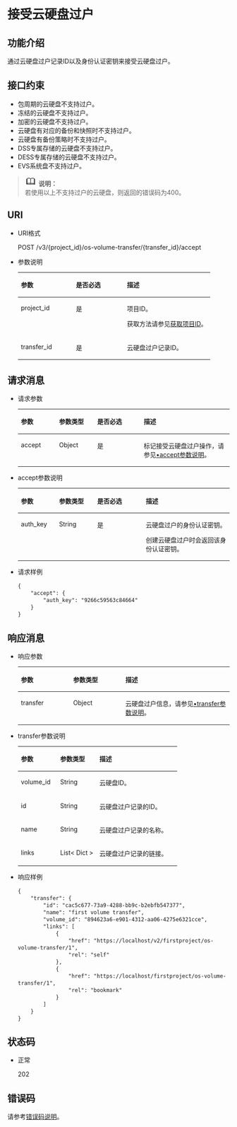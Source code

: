 # 接受云硬盘过户<a name="evs_04_3070"></a>

## 功能介绍<a name="zh-cn_topic_0092901819_section44805042171914"></a>

通过云硬盘过户记录ID以及身份认证密钥来接受云硬盘过户。

## 接口约束<a name="zh-cn_topic_0092901819_section47607821172029"></a>

-   包周期的云硬盘不支持过户。
-   冻结的云硬盘不支持过户。
-   加密的云硬盘不支持过户。
-   云硬盘有对应的备份和快照时不支持过户。
-   云硬盘有备份策略时不支持过户。
-   DSS专属存储的云硬盘不支持过户。
-   DESS专属存储的云硬盘不支持过户。
-   EVS系统盘不支持过户。

>![](public_sys-resources/icon-note.gif) **说明：**   
>若使用以上不支持过户的云硬盘，则返回的错误码为400。  

## URI<a name="section161231357162018"></a>

-   URI格式

    POST /v3/\{project\_id\}/os-volume-transfer/\{transfer\_id\}/accept

-   参数说明

    <a name="table12588112032114"></a>
    <table><thead align="left"><tr id="row758802092117"><th class="cellrowborder" valign="top" width="28.57%" id="mcps1.1.4.1.1"><p id="p4588132015212"><a name="p4588132015212"></a><a name="p4588132015212"></a>参数</p>
    </th>
    <th class="cellrowborder" valign="top" width="26.529999999999998%" id="mcps1.1.4.1.2"><p id="p1758842014216"><a name="p1758842014216"></a><a name="p1758842014216"></a>是否必选</p>
    </th>
    <th class="cellrowborder" valign="top" width="44.9%" id="mcps1.1.4.1.3"><p id="p195886205215"><a name="p195886205215"></a><a name="p195886205215"></a>描述</p>
    </th>
    </tr>
    </thead>
    <tbody><tr id="row15881220162114"><td class="cellrowborder" valign="top" width="28.57%" headers="mcps1.1.4.1.1 "><p id="p858818206218"><a name="p858818206218"></a><a name="p858818206218"></a>project_id</p>
    </td>
    <td class="cellrowborder" valign="top" width="26.529999999999998%" headers="mcps1.1.4.1.2 "><p id="p10589120102111"><a name="p10589120102111"></a><a name="p10589120102111"></a>是</p>
    </td>
    <td class="cellrowborder" valign="top" width="44.9%" headers="mcps1.1.4.1.3 "><p id="p75891120182115"><a name="p75891120182115"></a><a name="p75891120182115"></a>项目ID。</p>
    <p id="p458952013210"><a name="p458952013210"></a><a name="p458952013210"></a>获取方法请参见<a href="获取项目ID.md">获取项目ID</a>。</p>
    </td>
    </tr>
    <tr id="row358911208217"><td class="cellrowborder" valign="top" width="28.57%" headers="mcps1.1.4.1.1 "><p id="p658914208211"><a name="p658914208211"></a><a name="p658914208211"></a>transfer_id</p>
    </td>
    <td class="cellrowborder" valign="top" width="26.529999999999998%" headers="mcps1.1.4.1.2 "><p id="p195891320132117"><a name="p195891320132117"></a><a name="p195891320132117"></a>是</p>
    </td>
    <td class="cellrowborder" valign="top" width="44.9%" headers="mcps1.1.4.1.3 "><p id="p358942015212"><a name="p358942015212"></a><a name="p358942015212"></a>云硬盘过户记录ID。</p>
    </td>
    </tr>
    </tbody>
    </table>


## 请求消息<a name="zh-cn_topic_0092901819_section3832507172056"></a>

-   请求参数

    <a name="evs_04_2107_zh-cn_topic_0093348348_table42671863"></a>
    <table><thead align="left"><tr id="evs_04_2107_zh-cn_topic_0093348348_row12592542"><th class="cellrowborder" valign="top" width="18%" id="mcps1.1.5.1.1"><p id="evs_04_2107_zh-cn_topic_0093348348_p13362997"><a name="evs_04_2107_zh-cn_topic_0093348348_p13362997"></a><a name="evs_04_2107_zh-cn_topic_0093348348_p13362997"></a>参数</p>
    </th>
    <th class="cellrowborder" valign="top" width="18%" id="mcps1.1.5.1.2"><p id="evs_04_2107_zh-cn_topic_0093348348_p8661001"><a name="evs_04_2107_zh-cn_topic_0093348348_p8661001"></a><a name="evs_04_2107_zh-cn_topic_0093348348_p8661001"></a>参数类型</p>
    </th>
    <th class="cellrowborder" valign="top" width="22%" id="mcps1.1.5.1.3"><p id="evs_04_2107_zh-cn_topic_0093348348_p30452481"><a name="evs_04_2107_zh-cn_topic_0093348348_p30452481"></a><a name="evs_04_2107_zh-cn_topic_0093348348_p30452481"></a>是否必选</p>
    </th>
    <th class="cellrowborder" valign="top" width="42%" id="mcps1.1.5.1.4"><p id="evs_04_2107_zh-cn_topic_0093348348_p50731910"><a name="evs_04_2107_zh-cn_topic_0093348348_p50731910"></a><a name="evs_04_2107_zh-cn_topic_0093348348_p50731910"></a>描述</p>
    </th>
    </tr>
    </thead>
    <tbody><tr id="evs_04_2107_zh-cn_topic_0093348348_row5187493615377"><td class="cellrowborder" valign="top" width="18%" headers="mcps1.1.5.1.1 "><p id="evs_04_2107_zh-cn_topic_0093348348_p4112025815377"><a name="evs_04_2107_zh-cn_topic_0093348348_p4112025815377"></a><a name="evs_04_2107_zh-cn_topic_0093348348_p4112025815377"></a>accept</p>
    </td>
    <td class="cellrowborder" valign="top" width="18%" headers="mcps1.1.5.1.2 "><p id="evs_04_2107_zh-cn_topic_0093348348_p4240658415377"><a name="evs_04_2107_zh-cn_topic_0093348348_p4240658415377"></a><a name="evs_04_2107_zh-cn_topic_0093348348_p4240658415377"></a>Object</p>
    </td>
    <td class="cellrowborder" valign="top" width="22%" headers="mcps1.1.5.1.3 "><p id="evs_04_2107_zh-cn_topic_0093348348_p1238131615377"><a name="evs_04_2107_zh-cn_topic_0093348348_p1238131615377"></a><a name="evs_04_2107_zh-cn_topic_0093348348_p1238131615377"></a>是</p>
    </td>
    <td class="cellrowborder" valign="top" width="42%" headers="mcps1.1.5.1.4 "><p id="evs_04_2107_zh-cn_topic_0093348348_p6336250715377"><a name="evs_04_2107_zh-cn_topic_0093348348_p6336250715377"></a><a name="evs_04_2107_zh-cn_topic_0093348348_p6336250715377"></a>标记接受云硬盘过户操作，请参见<a href="#evs_04_2107_li55316081111336">•accept参数说明</a>。</p>
    </td>
    </tr>
    </tbody>
    </table>


-   <a name="evs_04_2107_li55316081111336"></a>accept参数说明

    <a name="evs_04_2107_zh-cn_topic_0092887872_table881415614117"></a>
    <table><thead align="left"><tr id="evs_04_2107_zh-cn_topic_0092887872_row168152061012"><th class="cellrowborder" valign="top" width="18%" id="mcps1.1.5.1.1"><p id="evs_04_2107_zh-cn_topic_0092887872_p17815961816"><a name="evs_04_2107_zh-cn_topic_0092887872_p17815961816"></a><a name="evs_04_2107_zh-cn_topic_0092887872_p17815961816"></a>参数</p>
    </th>
    <th class="cellrowborder" valign="top" width="18%" id="mcps1.1.5.1.2"><p id="evs_04_2107_zh-cn_topic_0092887872_p9815116514"><a name="evs_04_2107_zh-cn_topic_0092887872_p9815116514"></a><a name="evs_04_2107_zh-cn_topic_0092887872_p9815116514"></a>参数类型</p>
    </th>
    <th class="cellrowborder" valign="top" width="23%" id="mcps1.1.5.1.3"><p id="evs_04_2107_zh-cn_topic_0092887872_p11815176017"><a name="evs_04_2107_zh-cn_topic_0092887872_p11815176017"></a><a name="evs_04_2107_zh-cn_topic_0092887872_p11815176017"></a>是否必选</p>
    </th>
    <th class="cellrowborder" valign="top" width="41%" id="mcps1.1.5.1.4"><p id="evs_04_2107_zh-cn_topic_0092887872_p881596417"><a name="evs_04_2107_zh-cn_topic_0092887872_p881596417"></a><a name="evs_04_2107_zh-cn_topic_0092887872_p881596417"></a>描述</p>
    </th>
    </tr>
    </thead>
    <tbody><tr id="evs_04_2107_zh-cn_topic_0092887872_row6815269119"><td class="cellrowborder" valign="top" width="18%" headers="mcps1.1.5.1.1 "><p id="evs_04_2107_p64366674111553"><a name="evs_04_2107_p64366674111553"></a><a name="evs_04_2107_p64366674111553"></a>auth_key</p>
    </td>
    <td class="cellrowborder" valign="top" width="18%" headers="mcps1.1.5.1.2 "><p id="evs_04_2107_p46318102111553"><a name="evs_04_2107_p46318102111553"></a><a name="evs_04_2107_p46318102111553"></a>String</p>
    </td>
    <td class="cellrowborder" valign="top" width="23%" headers="mcps1.1.5.1.3 "><p id="evs_04_2107_p60778811111553"><a name="evs_04_2107_p60778811111553"></a><a name="evs_04_2107_p60778811111553"></a>是</p>
    </td>
    <td class="cellrowborder" valign="top" width="41%" headers="mcps1.1.5.1.4 "><p id="evs_04_2107_p24136681111553"><a name="evs_04_2107_p24136681111553"></a><a name="evs_04_2107_p24136681111553"></a>云硬盘过户的身份认证密钥。</p>
    <p id="evs_04_2107_p1338232914415"><a name="evs_04_2107_p1338232914415"></a><a name="evs_04_2107_p1338232914415"></a>创建云硬盘过户时会返回该身份认证密钥。</p>
    </td>
    </tr>
    </tbody>
    </table>

-   请求样例

    ```
    {
        "accept": {
            "auth_key": "9266c59563c84664"
        }
    }
    ```


## 响应消息<a name="section10834135717381"></a>

-   响应参数

    <a name="evs_04_2107_table1265065712913"></a>
    <table><thead align="left"><tr id="evs_04_2107_row565045719919"><th class="cellrowborder" valign="top" width="24.67753224677532%" id="mcps1.1.4.1.1"><p id="evs_04_2107_p965065715915"><a name="evs_04_2107_p965065715915"></a><a name="evs_04_2107_p965065715915"></a>参数</p>
    </th>
    <th class="cellrowborder" valign="top" width="24.67753224677532%" id="mcps1.1.4.1.2"><p id="evs_04_2107_p1465018571910"><a name="evs_04_2107_p1465018571910"></a><a name="evs_04_2107_p1465018571910"></a>参数类型</p>
    </th>
    <th class="cellrowborder" valign="top" width="50.64493550644935%" id="mcps1.1.4.1.3"><p id="evs_04_2107_p14650857797"><a name="evs_04_2107_p14650857797"></a><a name="evs_04_2107_p14650857797"></a>描述</p>
    </th>
    </tr>
    </thead>
    <tbody><tr id="evs_04_2107_row1465012571994"><td class="cellrowborder" valign="top" width="24.67753224677532%" headers="mcps1.1.4.1.1 "><p id="evs_04_2107_p176508571198"><a name="evs_04_2107_p176508571198"></a><a name="evs_04_2107_p176508571198"></a>transfer</p>
    </td>
    <td class="cellrowborder" valign="top" width="24.67753224677532%" headers="mcps1.1.4.1.2 "><p id="evs_04_2107_p165035718911"><a name="evs_04_2107_p165035718911"></a><a name="evs_04_2107_p165035718911"></a>Object</p>
    </td>
    <td class="cellrowborder" valign="top" width="50.64493550644935%" headers="mcps1.1.4.1.3 "><p id="evs_04_2107_p665065715911"><a name="evs_04_2107_p665065715911"></a><a name="evs_04_2107_p665065715911"></a>云硬盘过户信息，请参见<a href="#evs_04_2107_li12496189111714">•transfer参数说明</a>。</p>
    </td>
    </tr>
    </tbody>
    </table>

-   <a name="evs_04_2107_li12496189111714"></a>transfer参数说明

    <a name="evs_04_2107_zh-cn_topic_0092901819_table6685576181553"></a>
    <table><thead align="left"><tr id="evs_04_2107_zh-cn_topic_0092901819_row1296752181553"><th class="cellrowborder" valign="top" width="24.67753224677532%" id="mcps1.1.4.1.1"><p id="evs_04_2107_zh-cn_topic_0092901819_p37928058181553"><a name="evs_04_2107_zh-cn_topic_0092901819_p37928058181553"></a><a name="evs_04_2107_zh-cn_topic_0092901819_p37928058181553"></a>参数</p>
    </th>
    <th class="cellrowborder" valign="top" width="24.67753224677532%" id="mcps1.1.4.1.2"><p id="evs_04_2107_zh-cn_topic_0092901819_p52273840181553"><a name="evs_04_2107_zh-cn_topic_0092901819_p52273840181553"></a><a name="evs_04_2107_zh-cn_topic_0092901819_p52273840181553"></a>参数类型</p>
    </th>
    <th class="cellrowborder" valign="top" width="50.64493550644935%" id="mcps1.1.4.1.3"><p id="evs_04_2107_zh-cn_topic_0092901819_p42375363181553"><a name="evs_04_2107_zh-cn_topic_0092901819_p42375363181553"></a><a name="evs_04_2107_zh-cn_topic_0092901819_p42375363181553"></a>描述</p>
    </th>
    </tr>
    </thead>
    <tbody><tr id="evs_04_2107_zh-cn_topic_0092901819_row569771417102"><td class="cellrowborder" valign="top" width="24.67753224677532%" headers="mcps1.1.4.1.1 "><p id="evs_04_2107_zh-cn_topic_0092901819_p369761461010"><a name="evs_04_2107_zh-cn_topic_0092901819_p369761461010"></a><a name="evs_04_2107_zh-cn_topic_0092901819_p369761461010"></a>volume_id</p>
    </td>
    <td class="cellrowborder" valign="top" width="24.67753224677532%" headers="mcps1.1.4.1.2 "><p id="evs_04_2107_zh-cn_topic_0092901819_p769712143104"><a name="evs_04_2107_zh-cn_topic_0092901819_p769712143104"></a><a name="evs_04_2107_zh-cn_topic_0092901819_p769712143104"></a>String</p>
    </td>
    <td class="cellrowborder" valign="top" width="50.64493550644935%" headers="mcps1.1.4.1.3 "><p id="evs_04_2107_zh-cn_topic_0092901819_p56979145107"><a name="evs_04_2107_zh-cn_topic_0092901819_p56979145107"></a><a name="evs_04_2107_zh-cn_topic_0092901819_p56979145107"></a>云硬盘ID。</p>
    </td>
    </tr>
    <tr id="evs_04_2107_zh-cn_topic_0092901819_row2457217151019"><td class="cellrowborder" valign="top" width="24.67753224677532%" headers="mcps1.1.4.1.1 "><p id="evs_04_2107_zh-cn_topic_0092901819_p94571174106"><a name="evs_04_2107_zh-cn_topic_0092901819_p94571174106"></a><a name="evs_04_2107_zh-cn_topic_0092901819_p94571174106"></a>id</p>
    </td>
    <td class="cellrowborder" valign="top" width="24.67753224677532%" headers="mcps1.1.4.1.2 "><p id="evs_04_2107_zh-cn_topic_0092901819_p174577172105"><a name="evs_04_2107_zh-cn_topic_0092901819_p174577172105"></a><a name="evs_04_2107_zh-cn_topic_0092901819_p174577172105"></a>String</p>
    </td>
    <td class="cellrowborder" valign="top" width="50.64493550644935%" headers="mcps1.1.4.1.3 "><p id="evs_04_2107_zh-cn_topic_0092901819_p18457171718107"><a name="evs_04_2107_zh-cn_topic_0092901819_p18457171718107"></a><a name="evs_04_2107_zh-cn_topic_0092901819_p18457171718107"></a>云硬盘过户记录的ID。</p>
    </td>
    </tr>
    <tr id="evs_04_2107_zh-cn_topic_0092901819_row527752431012"><td class="cellrowborder" valign="top" width="24.67753224677532%" headers="mcps1.1.4.1.1 "><p id="evs_04_2107_zh-cn_topic_0092901819_p10277112415105"><a name="evs_04_2107_zh-cn_topic_0092901819_p10277112415105"></a><a name="evs_04_2107_zh-cn_topic_0092901819_p10277112415105"></a>name</p>
    </td>
    <td class="cellrowborder" valign="top" width="24.67753224677532%" headers="mcps1.1.4.1.2 "><p id="evs_04_2107_zh-cn_topic_0092901819_p4277132441017"><a name="evs_04_2107_zh-cn_topic_0092901819_p4277132441017"></a><a name="evs_04_2107_zh-cn_topic_0092901819_p4277132441017"></a>String</p>
    </td>
    <td class="cellrowborder" valign="top" width="50.64493550644935%" headers="mcps1.1.4.1.3 "><p id="evs_04_2107_zh-cn_topic_0092901819_p827720241108"><a name="evs_04_2107_zh-cn_topic_0092901819_p827720241108"></a><a name="evs_04_2107_zh-cn_topic_0092901819_p827720241108"></a>云硬盘过户记录的名称。</p>
    </td>
    </tr>
    <tr id="evs_04_2107_zh-cn_topic_0092901819_row10511614102910"><td class="cellrowborder" valign="top" width="24.67753224677532%" headers="mcps1.1.4.1.1 "><p id="evs_04_2107_zh-cn_topic_0092901819_p19144131917296"><a name="evs_04_2107_zh-cn_topic_0092901819_p19144131917296"></a><a name="evs_04_2107_zh-cn_topic_0092901819_p19144131917296"></a>links</p>
    </td>
    <td class="cellrowborder" valign="top" width="24.67753224677532%" headers="mcps1.1.4.1.2 "><p id="evs_04_2107_zh-cn_topic_0092901819_p950720235293"><a name="evs_04_2107_zh-cn_topic_0092901819_p950720235293"></a><a name="evs_04_2107_zh-cn_topic_0092901819_p950720235293"></a>List&lt; Dict &gt;</p>
    </td>
    <td class="cellrowborder" valign="top" width="50.64493550644935%" headers="mcps1.1.4.1.3 "><p id="evs_04_2107_zh-cn_topic_0092901819_p184902291294"><a name="evs_04_2107_zh-cn_topic_0092901819_p184902291294"></a><a name="evs_04_2107_zh-cn_topic_0092901819_p184902291294"></a>云硬盘过户记录的链接。</p>
    </td>
    </tr>
    </tbody>
    </table>

-   响应样例

    ```
    {
        "transfer": {
            "id": "cac5c677-73a9-4288-bb9c-b2ebfb547377", 
            "name": "first volume transfer", 
            "volume_id": "894623a6-e901-4312-aa06-4275e6321cce", 
            "links": [
                {
                    "href": "https://localhost/v2/firstproject/os-volume-transfer/1", 
                    "rel": "self"
                }, 
                {
                    "href": "https://localhost/firstproject/os-volume-transfer/1", 
                    "rel": "bookmark"
                }
            ]
        }
    }
    ```


## 状态码<a name="zh-cn_topic_0092901819_section10353980172239"></a>

-   正常

    202


## 错误码<a name="section431317151242"></a>

请参考[错误码说明](错误码说明.md)。

